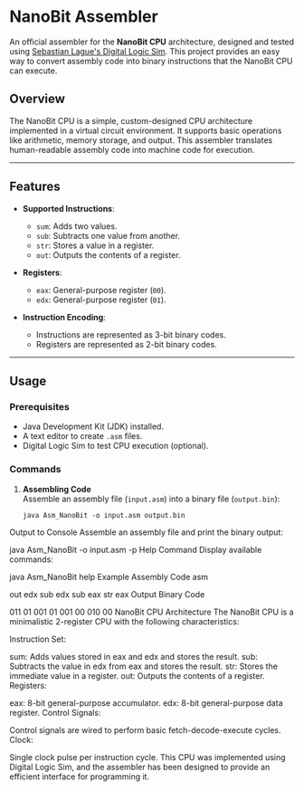 # NanoBit Assembler

An official assembler for the **NanoBit CPU** architecture, designed and tested using [Sebastian Lague's Digital Logic Sim](https://github.com/SebLague/Digital-Logic-Sim). This project provides an easy way to convert assembly code into binary instructions that the NanoBit CPU can execute.

## Overview

The NanoBit CPU is a simple, custom-designed CPU architecture implemented in a virtual circuit environment. It supports basic operations like arithmetic, memory storage, and output. This assembler translates human-readable assembly code into machine code for execution.

---

## Features

- **Supported Instructions**:
  - `sum`: Adds two values.  
  - `sub`: Subtracts one value from another.  
  - `str`: Stores a value in a register.  
  - `out`: Outputs the contents of a register.  

- **Registers**:
  - `eax`: General-purpose register (`00`).
  - `edx`: General-purpose register (`01`).

- **Instruction Encoding**:
  - Instructions are represented as 3-bit binary codes.
  - Registers are represented as 2-bit binary codes.

---

## Usage

### Prerequisites

- Java Development Kit (JDK) installed.
- A text editor to create `.asm` files.
- Digital Logic Sim to test CPU execution (optional).

### Commands

1. **Assembling Code**  
   Assemble an assembly file (`input.asm`) into a binary file (`output.bin`):  
   ```
   java Asm_NanoBit -o input.asm output.bin
Output to Console
Assemble an assembly file and print the binary output:

java Asm_NanoBit -o input.asm -p
Help Command
Display available commands:

java Asm_NanoBit help
Example Assembly Code
asm

out edx
sub edx
sub eax
str eax
Output Binary Code

011 01
001 01
001 00
010 00
NanoBit CPU Architecture
The NanoBit CPU is a minimalistic 2-register CPU with the following characteristics:

Instruction Set:

sum: Adds values stored in eax and edx and stores the result.
sub: Subtracts the value in edx from eax and stores the result.
str: Stores the immediate value in a register.
out: Outputs the contents of a register.
Registers:

eax: 8-bit general-purpose accumulator.
edx: 8-bit general-purpose data register.
Control Signals:

Control signals are wired to perform basic fetch-decode-execute cycles.
Clock:

Single clock pulse per instruction cycle.
This CPU was implemented using Digital Logic Sim, and the assembler has been designed to provide an efficient interface for programming it.

